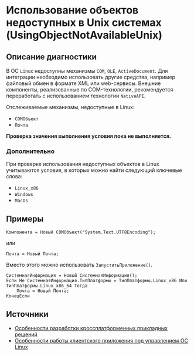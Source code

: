 # Использование объектов недоступных в Unix системах (UsingObjectNotAvailableUnix)

<!-- Блоки выше заполняются автоматически, не трогать -->
## Описание диагностики

В ОС `Linux` недоступны механизмы `COM`, `OLE`, `ActiveDocument`. Для интеграции необходимо использовать другие средства, например файловый обмен в формате XML или web-сервисы. 
Внешние компоненты, реализованные по COM-технологии, рекомендуется переработать с использованием технологии `NativeAPI`.

Отслеживаемые механизмы, недоступные в Linux:

* `COMОбъект`
* `Почта`

**Проверка значения выполнения условия пока не выполняется.**

### Дополнительно

При проверке использования недоступных объектов в Linux учитываются условия, в которых можно найти следующий ключевые слова:

* `Linux_x86`
* `Windows`
* `MacOs`

## Примеры

```bsl
Компонента = Новый COMОбъект("System.Text.UTF8Encoding");
```

или

```bsl
Почта = Новый Почта;
```
Вместо этого можно использовать `ЗапуститьПриложение()`.

```bsl
СистемнаяИнформация = Новый СистемнаяИнформация();
Если Не СистемнаяИнформация.ТипПлатформы = ТипПлатформы.Linux_x86 Или ТипПлатформы.Linux_x86_64 Тогда
	Почта = Новый Почта;
КонецЕсли
```

## Источники

* [Особенности разработки кроссплатформенных прикладных решений](https://its.1c.ru/db/v8314doc#bookmark:dev:TI000001208)
* [Особенности работы клиентского приложения под управлением ОС Linux](https://its.1c.ru/db/v8314doc#bookmark:dev:TI000001283)
